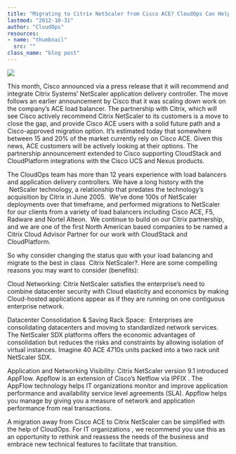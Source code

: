 ```yaml
---
title: "Migrating to Citrix NetScaler from Cisco ACE? CloudOps Can Help"
lastmod: "2012-10-31"
author: "CloudOps"
resources:
- name: "thumbnail"
  src: ""
class_name: "blog post"
---
```


<img src="/images/blog/post/imagea.png" class="main-blog-image">

<p>This month, Cisco announced via a press release that it will recommend and integrate Citrix Systems’ NetScaler application delivery controller. The move follows an earlier announcement by Cisco that it was scaling down work on the company’s ACE load balancer. The partnership with Citrix, which will see Cisco actively recommend Citrix NetScaler to its customers is a move to close the gap, and provide Cisco ACE users with a solid future path and a Cisco-approved migration option. It’s estimated today that somewhere between 15 and 20% of the market currently rely on Cisco ACE. Given this news, ACE customers will be actively looking at their options. The partnership announcement extended to Cisco supporting CloudStack and CloudPlatform integrations with the Cisco UCS and Nexus products.</p>

<p>The CloudOps team has more than 12 years experience with load balancers and application delivery controllers. We have a long history with the &nbsp;NetScaler technology, a relationship that predates the technology’s acquisition by Citrix in June 2005. &nbsp;We’ve done 100s of NetScaler deployments over that timeframe, and performed migrations to NetScaler for our clients from a variety of load balancers including Cisco ACE, F5, Radware and Nortel Alteon. &nbsp;We continue to build on our Citrix partnership, and we are one of the first North American based companies to be named a Citrix Cloud Advisor Partner for our work with CloudStack and CloudPlatform.</p>

<p>So why consider changing the status quo with your load balancing and migrate to the best in class &nbsp;Citrix NetScaler?. Here are some compelling reasons you may want to consider (benefits):</p>

<div class="tabbed-text">
<p>Cloud Networking: Citrix NetScaler satisfies the enterprise’s need to combine datacenter security with Cloud elasticity and economics by making Cloud-hosted applications appear as if they are running on one contiguous enterprise network.</p>
<p>Datacenter Consolidation &amp; Saving Rack Space: &nbsp;Enterprises are consolidating datacenters and moving to standardized network services. The NetScaler SDX platforms offers the economic advantages of consolidation but reduces the risks and constraints by allowing isolation of virtual instances. Imagine 40 ACE 4710s units packed into a two rack unit NetScaler SDX.</p>
<p>Application and Networking Visibility: Citrix NetScaler version 9.1 introduced AppFlow. Appflow is an extension of Cisco’s Netflow via IPFIX . The AppFlow technology helps IT organizations monitor and improve application performance and availability service level agreements (SLA). Appflow helps you manage by giving you a measure of network and application performance from real transactions.</p>
</div>

<p>A migration away from Cisco ACE to Citrix NetScaler can be simplified with the help of CloudOps. For IT organizations , we recommend you use this as an opportunity to rethink and reassess the needs of the business and embrace new technical features to facilitate that transition.</p>